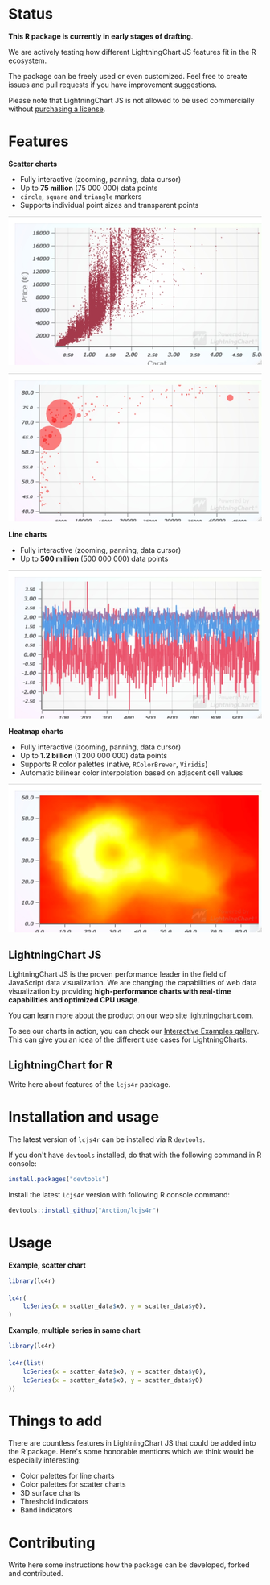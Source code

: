 # Status

**This R package is currently in early stages of drafting**.

We are actively testing how different LightningChart JS features fit in the R ecosystem.

The package can be freely used or even customized. Feel free to create issues and pull requests if you have improvement suggestions.

Please note that LightningChart JS is not allowed to be used commercially without [purchasing a license](https://www.arction.com/lightningchart-js-pricing/).

# Features

**Scatter charts**

- Fully interactive (zooming, panning, data cursor)
- Up to **75 million** (75 000 000) data points
- `circle`, `square` and `triangle` markers
- Supports individual point sizes and transparent points

![Interactive R Scatter Chart](./screenshots/scatter.jpeg)

![Interactive R Bubble Chart](./screenshots/bubble.jpeg)

**Line charts**

- Fully interactive (zooming, panning, data cursor)
- Up to **500 million** (500 000 000) data points

![Interactive R Line Chart](./screenshots/line.jpeg)

**Heatmap charts**

- Fully interactive (zooming, panning, data cursor)
- Up to **1.2 billion** (1 200 000 000) data points
- Supports R color palettes (native, `RColorBrewer`, `Viridis`)
- Automatic bilinear color interpolation based on adjacent cell values

![Interactive R Heatmap Chart](./screenshots/heatmap.jpeg)

## LightningChart JS

LightningChart JS is the proven performance leader in the field of JavaScript data visualization. We are changing the capabilities of web data visualization by providing **high-performance charts with real-time capabilities and optimized CPU usage**.

You can learn more about the product on our web site [lightningchart.com](https://www.arction.com/lightningchart-js/).

To see our charts in action, you can check our [Interactive Examples gallery](https://www.arction.com/lightningchart-js-interactive-examples/). This can give you an idea of the different use cases for LightningCharts.

## LightningChart for R

Write here about features of the `lcjs4r` package.

# Installation and usage

The latest version of `lcjs4r` can be installed via R `devtools`.

If you don't have `devtools` installed, do that with the following command in R console:

```r
install.packages("devtools")
```

Install the latest `lcjs4r` version with following R console command:

```r
devtools::install_github("Arction/lcjs4r")
```

# Usage

**Example, scatter chart**

```r
library(lc4r)

lc4r(
    lcSeries(x = scatter_data$x0, y = scatter_data$y0),
)
```

**Example, multiple series in same chart**

```r
library(lc4r)

lc4r(list(
    lcSeries(x = scatter_data$x0, y = scatter_data$y0),
    lcSeries(x = scatter_data$x0, y = scatter_data$y0)
))
```

# Things to add

There are countless features in LightningChart JS that could be added into the R package. Here's some honorable mentions which we think would be especially interesting:

- Color palettes for line charts
- Color palettes for scatter charts
- 3D surface charts
- Threshold indicators
- Band indicators

# Contributing

Write here some instructions how the package can be developed, forked and contributed.
